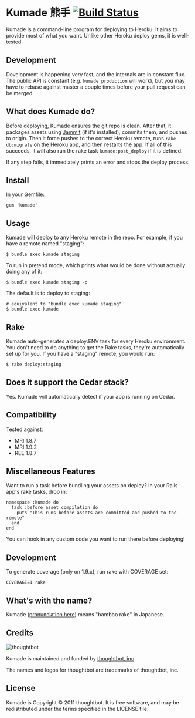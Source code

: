 # Kumade 熊手 [![Build Status](https://secure.travis-ci.org/thoughtbot/kumade.png)](http://travis-ci.org/thoughtbot/kumade)
Kumade is a command-line program  for deploying to Heroku. It aims to
provide most of what you want. Unlike other Heroku deploy gems, it is
well-tested.

## Development
Development is happening very fast, and the internals are in constant flux. The
public API is constant (e.g. `kumade production` will work), but you may have to
rebase against master a couple times before your pull request can be merged.

## What does Kumade do?
Before deploying, Kumade ensures the git repo is clean.
After that, it packages assets using
[Jammit](http://documentcloud.github.com/jammit/) (if it's installed), commits
them, and pushes to origin.
Then it force pushes to the correct Heroku remote, runs `rake db:migrate` on the
Heroku app, and then restarts the app.  If all of this succeeds, it will
also run the rake task `kumade:post_deploy` if it is defined.

If any step fails, it immediately prints an error and stops the deploy
process.

## Install
In your Gemfile:

    gem 'kumade'

## Usage

kumade will deploy to any Heroku remote in the repo.
For example, if you have a remote named "staging":

    $ bundle exec kumade staging

To run in pretend mode, which prints what would be done without actually doing
any of it:

    $ bundle exec kumade staging -p

The default is to deploy to staging:

    # equivalent to "bundle exec kumade staging"
    $ bundle exec kumade

## Rake

Kumade auto-generates a deploy:ENV task for every Heroku environment. You don't
need to do anything to get the Rake tasks, they're automatically set up for you.
If you have a "staging" remote, you would run:

    $ rake deploy:staging

## Does it support the Cedar stack?

Yes. Kumade will automatically detect if your app is running on Cedar.

## Compatibility

Tested against:

* MRI 1.8.7
* MRI 1.9.2
* REE 1.8.7

## Miscellaneous Features

Want to run a task before bundling your assets on deploy? In your Rails app's rake tasks, drop in:

    namespace :kumade do
      task :before_asset_compilation do
        puts "This runs before assets are committed and pushed to the remote"
      end
    end

You can hook in any custom code you want to run there before deploying!

## Development
To generate coverage (only on 1.9.x), run rake with COVERAGE set:

    COVERAGE=1 rake

## What's with the name?

Kumade ([pronunciation here](http://translate.google.com/#ja|en|熊手)) means
"bamboo rake" in Japanese.

## Credits

![thoughtbot](http://thoughtbot.com/images/tm/logo.png)

Kumade is maintained and funded by [thoughtbot, inc](http://thoughtbot.com/community)

The names and logos for thoughtbot are trademarks of thoughtbot, inc.

## License

Kumade is Copyright © 2011 thoughtbot. It is free software, and may be redistributed under the terms specified in the LICENSE file.
